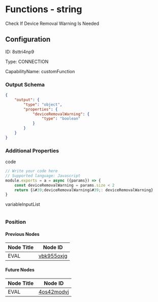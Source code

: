 # Functions - string 
Check If Device Removal Warning Is Needed
## Configuration
ID:  8sttri4np9

Type: CONNECTION 

CapabilityName: customFunction





### Output Schema
``` json 
{
	"output": {
		"type": "object",
		"properties": {
			"deviceRemovalWarning": {
				"type": "boolean"
			}
		}
	}
} 
```

### Additional Properties
code
```js 
// Write your code here
// Supported language: Javascript 
module.exports = a = async ({params}) => {
	const deviceRemovalWarning = params.size < 2
	return {&#39;deviceRemovalWarning&#39;: deviceRemovalWarning}
}
```


variableInputList
```
```





### Position

#### Previous Nodes
| Node Title | Node ID |
| :------------- | ------------ |
| EVAL | [vbk955oxjg](./vbk955oxjg.md) | 
 
 #### Future Nodes
| Node Title | Node ID |
| :------------- | ------------ |
| EVAL |[4os42modvj](./4os42modvj.md) | 